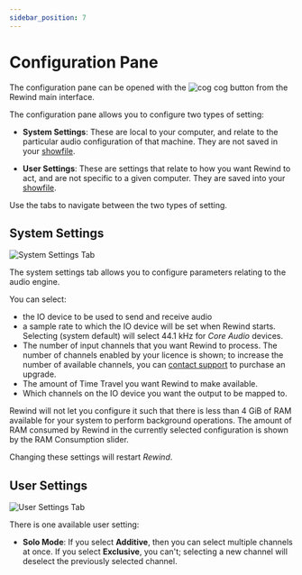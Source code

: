 ```yaml
---
sidebar_position: 7
---
```


# Configuration Pane
The configuration pane can be opened with the ![cog](/img/rewind/ui-cog.png) cog button from the
Rewind main interface.

The configuration pane allows you to configure two types of setting:

* **System Settings**: These are local to your computer, and relate to the particular audio
  configuration of that machine. They are not saved in your [showfile](showfiles).

* **User Settings**: These are settings that relate to how you want Rewind to act, and are not
  specific to a given computer. They are saved into your [showfile](showfiles).

Use the tabs to navigate between the two types of setting.

## System Settings

![System Settings Tab](/img/rewind/ui-config.png)

The system settings tab allows you to configure parameters relating to the audio engine.

You can select:

* the IO device to be used to send and receive audio
* a sample rate to which the IO device will be set when Rewind starts. Selecting (system default)
  will select 44.1 kHz for *Core Audio* devices.
* The number of input channels that you want Rewind to process.  The number of channels enabled by
  your licence is shown; to increase the number of available channels, you can
  [contact support](mailto:support@fourieraudio.com) to purchase an upgrade.
* The amount of Time Travel you want Rewind to make available.
* Which channels on the IO device you want the output to be mapped to.

Rewind will not let you configure it such that there is less than 4 GiB of RAM available for your
system to perform background operations. The amount of RAM consumed by Rewind in the currently
selected configuration is shown by the RAM Consumption slider.

Changing these settings will restart *Rewind*.

## User Settings

![User Settings Tab](/img/rewind/ui-config-user.png)

There is one available user setting:

* **Solo Mode**: If you select **Additive**, then you can select multiple channels at once. If you
  select **Exclusive**, you can't; selecting a new channel will deselect the previously selected
  channel.
